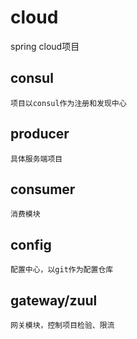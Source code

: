 # cloud
spring cloud项目

## consul
    项目以consul作为注册和发现中心

## producer
    具体服务端项目

## consumer
    消费模块    
    
## config
    配置中心，以git作为配置仓库

## gateway/zuul
    网关模块，控制项目检验、限流

